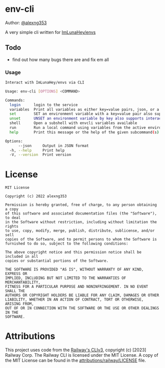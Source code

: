 # env-cli

Author: [@alexng353](https://github.com/alexng353)

A very simple cli written for [ImLunaHey/envs](https://github.com/ImLunaHey/envs)

## Todo

- find out how many bugs there are and fix em all

### Usage

```bash
Interact with ImLunaHey/envs via CLI

Usage: env-cli [OPTIONS] <COMMAND>

Commands:
  login      login to the service
  variables  Print all variables as either key=value pairs, json, or a table
  set        SET an environment variable with a key=value pair also supports interactive mode
  unset      UNSET an environment variable by key also supports interactive mode
  shell      Open a subshell with envcli variables available
  run        Run a local command using variables from the active environment
  help       Print this message or the help of the given subcommand(s)

Options:
      --json     Output in JSON format
  -h, --help     Print help
  -V, --version  Print version
```

# License

```
MIT License

Copyright (c) 2022 alexng353

Permission is hereby granted, free of charge, to any person obtaining a copy
of this software and associated documentation files (the "Software"), to deal
in the Software without restriction, including without limitation the rights
to use, copy, modify, merge, publish, distribute, sublicense, and/or sell
copies of the Software, and to permit persons to whom the Software is
furnished to do so, subject to the following conditions:

The above copyright notice and this permission notice shall be included in all
copies or substantial portions of the Software.

THE SOFTWARE IS PROVIDED "AS IS", WITHOUT WARRANTY OF ANY KIND, EXPRESS OR
IMPLIED, INCLUDING BUT NOT LIMITED TO THE WARRANTIES OF MERCHANTABILITY,
FITNESS FOR A PARTICULAR PURPOSE AND NONINFRINGEMENT. IN NO EVENT SHALL THE
AUTHORS OR COPYRIGHT HOLDERS BE LIABLE FOR ANY CLAIM, DAMAGES OR OTHER
LIABILITY, WHETHER IN AN ACTION OF CONTRACT, TORT OR OTHERWISE, ARISING FROM,
OUT OF OR IN CONNECTION WITH THE SOFTWARE OR THE USE OR OTHER DEALINGS IN THE
SOFTWARE.
```

# Attributions

This project uses code from the [Railway's CLIv3](https://github.com/railwayapp/cli), copyright (c) [2023] Railway Corp. The Railway CLI is licensed under the MIT License. A copy of the MIT License can be found in the [attributions/railway/LICENSE](attributions/railway/LICENSE) file.
